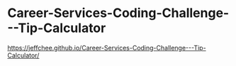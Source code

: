 # Career-Services-Coding-Challenge---Tip-Calculator

https://jeffchee.github.io/Career-Services-Coding-Challenge---Tip-Calculator/

